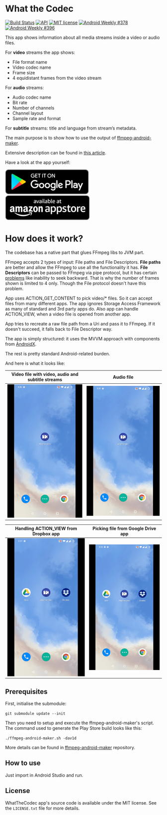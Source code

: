 # What the Codec

[![Build Status](https://travis-ci.org/Javernaut/WhatTheCodec.svg?branch=master)](https://travis-ci.org/Javernaut/WhatTheCodec)
[![API](https://img.shields.io/badge/API-16%2B-brightgreen.svg?style=flat)](https://android-arsenal.com/api?level=16)
[![MIT license](http://img.shields.io/badge/license-MIT-blue.svg)](https://github.com/Javernaut/WhatTheCodec/blob/master/LICENSE.txt)
[![Android Weekly #378](https://androidweekly.net/issues/issue-378/badge)](https://androidweekly.net/issues/issue-378)
[![Android Weekly #396](https://androidweekly.net/issues/issue-396/badge)](https://androidweekly.net/issues/issue-396)

This app shows information about all media streams inside a video or audio files.

For **video** streams the app shows:
* File format name
* Video codec name
* Frame size
* 4 equidistant frames from the video stream

For **audio** streams:
* Audio codec name
* Bit rate
* Number of channels
* Channel layout
* Sample rate and format

For **subtitle** streams: title and language from stream’s metadata.

The main purpose is to show how to use the output of [ffmpeg-android-maker](https://github.com/Javernaut/ffmpeg-android-maker).

Extensive description can be found in [this article](https://proandroiddev.com/a-story-about-ffmpeg-in-android-part-ii-integration-55fb217251f0).

Have a look at the app yourself:

[<img src="images/badges/google.png" alt="Get it on Google Play" height="80">](https://play.google.com/store/apps/details?id=com.javernaut.whatthecodec) &nbsp;&nbsp;&nbsp;
[<img src="images/badges/amazon.png" alt="Available at Amazon Appstore" height="80">](http://www.amazon.com/gp/mas/dl/android?p=com.javernaut.whatthecodec.amzn)

# How does it work?

The codebase has a native part that glues FFmpeg libs to JVM part.  

FFmpeg accepts 2 types of input: File paths and File Descriptors. **File paths** are better and allow the FFmpeg to use all the functionality it has. **File Descriptors** can be passed to FFmpeg via pipe protocol, but it has certain [problems](https://ffmpeg.org/ffmpeg-protocols.html#pipe) like inability to seek backward. That is why the number of frames shown is limited to 4 only. Though the File protocol doesn't have this problem.  

App uses ACTION_GET_CONTENT to pick video/* files. So it can accept files from many different apps. The app ignores Storage Access Framework as many of standard and 3rd party apps do. Also app can handle ACTION_VIEW, when a video file is opened from another app.  

App tries to recreate a raw file path from a Uri and pass it to FFmpeg. If it doesn't succeed, it falls back to File Descriptor way.  

The app is simply structured: it uses the MVVM approach with components from [AndroidX](https://developer.android.com/jetpack/androidx).   

The rest is pretty standard Android-related burden.  

And here is what it looks like:

| Video file with video, audio and subtitle streams | Audio file |
| :---:  | :---: |
| <img src="images/screens/video.gif"> | <img src="images/screens/audio.gif"> |

| Handling ACTION_VIEW from Dropbox app | Picking file from Google Drive app |
| :---:  | :---: |
| <img src="images/screens/dropbox.gif"> | <img src="images/screens/drive.gif"> |

## Prerequisites

First, initialise the submodule:  

`git submodule update --init`  

Then you need to setup and execute the ffmpeg-android-maker's script. The command used to generate the Play Store build looks like this:

`./ffmpeg-android-maker.sh -dav1d`

More details can be found in [ffmpeg-android-maker](https://github.com/Javernaut/ffmpeg-android-maker) repository.  

## How to use

Just import in Android Studio and run.

## License

WhatTheCodec app's source code is available under the MIT license. See the `LICENSE.txt` file for more details.
